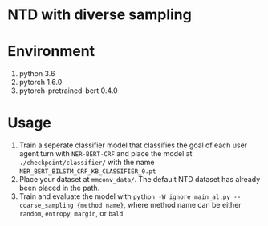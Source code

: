 # NTD with diverse sampling
# Environment
1. python 3.6
1. pytorch 1.6.0
1. pytorch-pretrained-bert 0.4.0

# Usage
1. Train a seperate classifier model that classifies the goal of each user agent turn with `NER-BERT-CRF` and place the model at `./checkpoint/classifier/` with the name `NER_BERT_BILSTM_CRF_KB_CLASSIFIER_0.pt`
1. Place your dataset at `mmconv_data/`. The default NTD dataset has already been placed in the path.
1. Train and evaluate the model with `python -W ignore main_al.py --coarse_sampling {method name}`, where method name can be either `random`, `entropy`, `margin`, or `bald`
